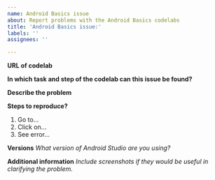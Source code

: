 ```yaml
---
name: Android Basics issue
about: Report problems with the Android Basics codelabs
title: 'Android Basics issue:'
labels: ''
assignees: ''

---
```


**URL of codelab**


**In which task and step of the codelab can this issue be found?**


**Describe the problem**




**Steps to reproduce?**
1. Go to...
2. Click on...
3. See error...

**Versions**
_What version of Android Studio are you using?_


**Additional information**
_Include screenshots if they would be useful in clarifying the problem._
